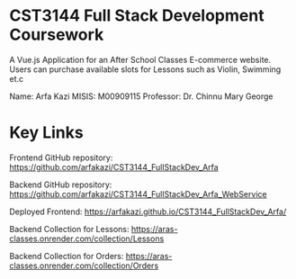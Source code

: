 # CST3144 Full Stack Development Coursework

A Vue.js Application for an After School Classes E-commerce website. Users can purchase available slots for Lessons such as Violin, Swimming et.c

Name: Arfa Kazi
MISIS: M00909115
Professor: Dr. Chinnu Mary George

# Key Links

Frontend GitHub repository: https://github.com/arfakazi/CST3144_FullStackDev_Arfa

Backend GitHub repository: https://github.com/arfakazi/CST3144_FullStackDev_Arfa_WebService

Deployed Frontend: https://arfakazi.github.io/CST3144_FullStackDev_Arfa/

Backend Collection for Lessons: https://aras-classes.onrender.com/collection/Lessons

Backend Collection for Orders: https://aras-classes.onrender.com/collection/Orders
